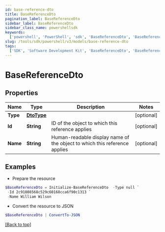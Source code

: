 ```yaml
---
id: base-reference-dto
title: BaseReferenceDto
pagination_label: BaseReferenceDto
sidebar_label: BaseReferenceDto
sidebar_class_name: powershellsdk
keywords:
  ['powershell', 'PowerShell', 'sdk', 'BaseReferenceDto', 'BaseReferenceDto']
slug: /tools/sdk/powershell/v3/models/base-reference-dto
tags:
  ['SDK', 'Software Development Kit', 'BaseReferenceDto', 'BaseReferenceDto']
---
```


# BaseReferenceDto

## Properties

| Name | Type | Description | Notes |
| --- | --- | --- | --- |
| **Type** | [**DtoType**](dto-type) |  | [optional] |
| **Id** | **String** | ID of the object to which this reference applies | [optional] |
| **Name** | **String** | Human-readable display name of the object to which this reference applies | [optional] |

## Examples

- Prepare the resource

```powershell
$BaseReferenceDto = Initialize-BaseReferenceDto  -Type null `
 -Id 2c91808568c529c60168cca6f90c1313 `
 -Name William Wilson
```

- Convert the resource to JSON

```powershell
$BaseReferenceDto | ConvertTo-JSON
```

[[Back to top]](#)
